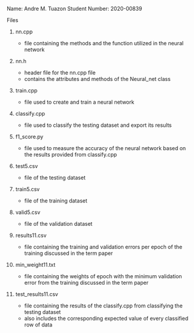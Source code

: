 Name: Andre M. Tuazon
Student Number: 2020-00839

Files
1. nn.cpp    
    - file containing the methods and the function utilized in the neural network

2. nn.h
    - header file for the nn.cpp file
    - contains the attributes and methods of the Neural_net class

3. train.cpp
    - file used to create and train a neural network

4. classify.cpp
    - file used to classify the testing dataset and export its results

5. f1_score.py
    - file used to measure the accuracy of the neural network based on the results provided from classify.cpp

6. test5.csv
    - file of the testing dataset

7. train5.csv
    - file of the training dataset

8. valid5.csv
    - file of the validation dataset

9. results11.csv
    - file containing the training and validation errors per epoch of the training discussed in the term paper

10. min_weight11.txt
    - file containing the weights of epoch with the minimum validation error from the training discussed in the term paper

11. test_results11.csv
    - file containing the results of the classify.cpp from classifying the testing dataset
    - also includes the corresponding expected value of every classified row of data


